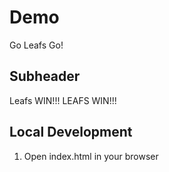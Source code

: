 # Demo

Go Leafs Go!

## Subheader

Leafs WIN!!! LEAFS WIN!!!

## Local Development

1. Open index.html in your browser